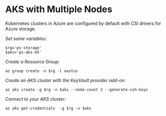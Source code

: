 # AKS with Multiple Nodes

Kubernetes clusters in Azure are configured by default with CSI drivers for Azure storage.

_Set some variables:_

```
$rg='ps-storage'
$aks='ps-aks-m5'
```

_Create a Resource Group:_

```
az group create -n $rg -l eastus
```

_Create an AKS cluster with the KeyVault provider add-on:_

```
az aks create -g $rg -n $aks --node-count 2 --generate-ssh-keys
```

_Connect to your AKS cluster:_

```
az aks get-credentials  -g $rg -n $aks
```
